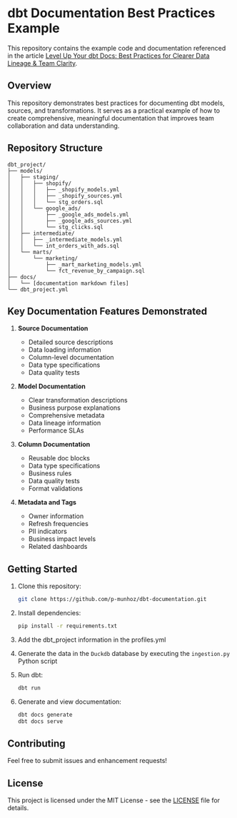 # dbt Documentation Best Practices Example

This repository contains the example code and documentation referenced in the article [Level Up Your dbt Docs: Best Practices for Clearer Data Lineage & Team Clarity](https://p-munhoz.github.io/blog/dbt/dbt-documentation-best-practices).

## Overview

This repository demonstrates best practices for documenting dbt models, sources, and transformations. It serves as a practical example of how to create comprehensive, meaningful documentation that improves team collaboration and data understanding.

## Repository Structure

```
dbt_project/
├── models/
│   ├── staging/
│   │   ├── shopify/
│   │   │   ├── _shopify_models.yml
│   │   │   ├── _shopify_sources.yml
│   │   │   └── stg_orders.sql
│   │   └── google_ads/
│   │       ├── _google_ads_models.yml
│   │       ├── _google_ads_sources.yml
│   │       └── stg_clicks.sql
│   ├── intermediate/
│   │   ├── _intermediate_models.yml
│   │   └── int_orders_with_ads.sql
│   └── marts/
│       └── marketing/
│           ├── _mart_marketing_models.yml
│           └── fct_revenue_by_campaign.sql
├── docs/
│   └── [documentation markdown files]
└── dbt_project.yml
```

## Key Documentation Features Demonstrated

1. **Source Documentation**
   - Detailed source descriptions
   - Data loading information
   - Column-level documentation
   - Data type specifications
   - Data quality tests

2. **Model Documentation**
   - Clear transformation descriptions
   - Business purpose explanations
   - Comprehensive metadata
   - Data lineage information
   - Performance SLAs

3. **Column Documentation**
   - Reusable doc blocks
   - Data type specifications
   - Business rules
   - Data quality tests
   - Format validations

4. **Metadata and Tags**
   - Owner information
   - Refresh frequencies
   - PII indicators
   - Business impact levels
   - Related dashboards

## Getting Started

1. Clone this repository:
   ```bash
   git clone https://github.com/p-munhoz/dbt-documentation.git
   ```

2. Install dependencies:
   ```bash
   pip install -r requirements.txt
   ```

3. Add the dbt_project information in the profiles.yml

4. Generate the data in the `Duckdb` database by executing the `ingestion.py` Python script

5. Run dbt:
   ```bash
   dbt run
   ```

6. Generate and view documentation:
   ```bash
   dbt docs generate
   dbt docs serve
   ```

## Contributing

Feel free to submit issues and enhancement requests!

## License

This project is licensed under the MIT License - see the [LICENSE](LICENSE) file for details. 